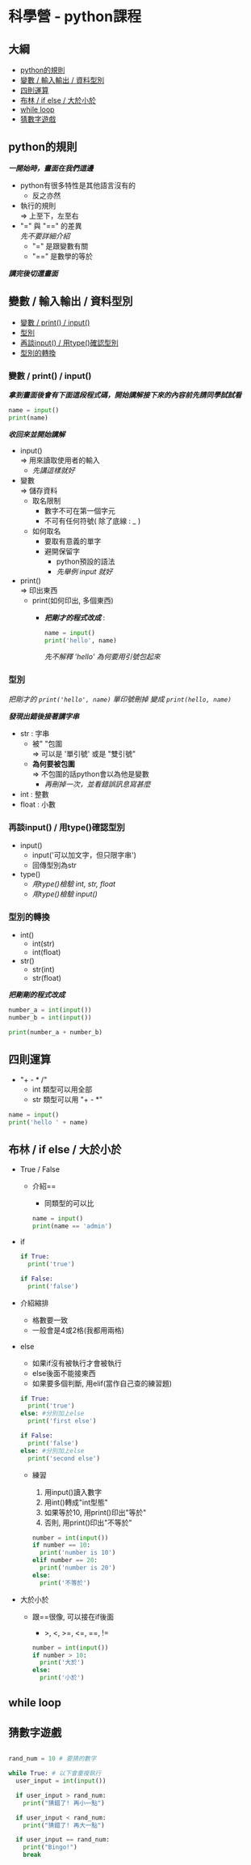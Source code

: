 # 科學營 - python課程

## 大綱

- [python的規則](#rules)
- [變數 / 輸入輸出 / 資料型別](#var_io_type)
- [四則運算](#calculate)
- [布林 / if else / 大於小於](#bool_if_else)
- [while loop](#while-loop)
- [猜數字遊戲](#guess_num_game)

## python的規則 <a name = "rules"></a>

***一開始時，畫面在我們這邊***

- python有很多特性是其他語言沒有的
  - 反之亦然
- 執行的規則  
  => 上至下，左至右
- "=" 與 "==" 的差異  
  *先不要詳細介紹*
  - "=" 是跟變數有關
  - "==" 是數學的等於

***講完後切還畫面***

## 變數 / 輸入輸出 / 資料型別 <a name = "var_io_type"></a>

- [變數 / print() / input()](#0101)
- [型別](#0102)
- [再談input() / 用type()確認型別](#0103)
- [型別的轉換](#0104)

### 變數 / print() / input() <a name = "0101"></a>

***拿到畫面後會有下面這段程式碼，開始講解接下來的內容前先請同學試試看***

```python
name = input()
print(name)
```

***收回來並開始講解***

- input()  
  => 用來讀取使用者的輸入
  - *先講這樣就好*
- 變數  
  => 儲存資料
  - 取名限制
    - 數字不可在第一個字元
    - 不可有任何符號( 除了底線 : _ )
  - 如何取名
    - 要取有意義的單字
    - 避開保留字
      - python預設的語法
      - *先舉例 input 就好*
- print()  
  => 印出東西
  - print(如何印出, 多個東西)
    - ***把剛才的程式改成*** :

      ```python
      name = input()
      print('hello', name)
      ```

      *先不解釋 'hello' 為何要用引號包起來*

### 型別 <a name = "0102"></a>

*把剛才的 <code>print('hello', name)</code> 單印號刪掉*
*變成 <code>print(hello, name)</code>*

***發現出錯後接著講字串***

- str : 字串
  - 被" "包圍  
    => 可以是 '單引號' 或是 "雙引號"
  - **為何要被包圍**  
    => 不包圍的話python會以為他是變數
    - *再刪掉一次，並看錯誤訊息寫甚麼*
- int : 整數
- float : 小數

### 再談input() / 用type()確認型別 <a name = "0103"></a>

- input()
  - input('可以加文字，但只限字串')
  - 回傳型別為str
- type()
  - *用type()檢驗 int, str, float*
  - *用type()檢驗 input()*

### 型別的轉換 <a name = "0104"></a>

- int()
  - int(str)
  - int(float)
- str()
  - str(int)
  - str(float)

***把剛剛的程式改成***

```python
number_a = int(input())
number_b = int(input())

print(number_a + number_b)
```

## 四則運算 <a name = "calculate"></a>

- "+ - * /"
  - int 類型可以用全部
  - str 類型可以用 "+ - *"

```python
name = input()
print('hello ' + name)
```

## 布林 / if else / 大於小於<a name = "bool_if_else"></a>

- True / False
  - 介紹==
    - 同類型的可以比

    ```python
    name = input()
    print(name == 'admin')
    ```

- if

  ```python
  if True:
    print('true')

  if False:
    print('false')
  ```

- 介紹縮排
  - 格數要一致
  - 一般會是4或2格(我都用兩格)

- else
  - 如果if沒有被執行才會被執行
  - else後面不能接東西
  - 如果要多個判斷, 用elif(當作自己查的練習題)

  ```python
  if True:
    print('true')
  else: #分別加上else
    print('first else')

  if False:
    print('false')
  else: #分別加上else
    print('second else')
  ```

  - 練習
    1. 用input()讀入數字
    1. 用int()轉成"int型態"
    1. 如果等於10, 用print()印出"等於"
    1. 否則, 用print()印出"不等於"

    ```python
    number = int(input())
    if number == 10:
      print('number is 10')
    elif number == 20:
      print('number is 20')
    else:
      print('不等於')
    ```

- 大於小於
  - 跟==很像, 可以接在if後面
    - \>, <, >=, <=, ==, !=

    ```python
    number = int(input())
    if number > 10:
      print('大於')
    else:
      print('小於')
    ```


## while loop <a name = "while-loop"></a>


## 猜數字遊戲 <a name = "guess_num_game"></a>

```python

rand_num = 10 # 要猜的數字

while True: # 以下會重複執行
  user_input = int(input())

  if user_input > rand_num:
    print("猜錯了! 再小一點")

  if user_input < rand_num:
    print("猜錯了! 再大一點")

  if user_input == rand_num:
    print("Bingo!")
    break
```
